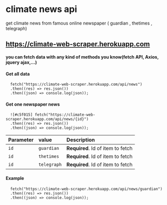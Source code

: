 
# climate news api 

get climate news from famous online newspaper 
( guardian , thetimes , telegraph)

## https://climate-web-scraper.herokuapp.com

#### you can fetch data with any kind of methods you know(fetch API, Axios, jquery ajax,...)


#### Get all data

```http
  fetch("https://climate-web-scraper.herokuapp.com/api/news")
  .then((res) => res.json())
  .then((json) => console.log(json));
```


#### Get one newspaper news

```http
  ![#c5f015] fetch("https://climate-web-scraper.herokuapp.com/api/news/{id}")
  .then((res) => res.json())
  .then((json) => console.log(json));
```

| Parameter | value     | Description                       |
| :-------- | :------- | :-------------------------------- |
| `id`      | `guardian` | **Required**. Id of item to fetch |
| `id`      | `thetimes` | **Required**. Id of item to fetch |
| `id`      | `telegraph` | **Required**. Id of item to fetch |


#### Example

```http
  fetch("https://climate-web-scraper.herokuapp.com/api/news/guardian")
  .then((res) => res.json())
  .then((json) => console.log(json));
```

